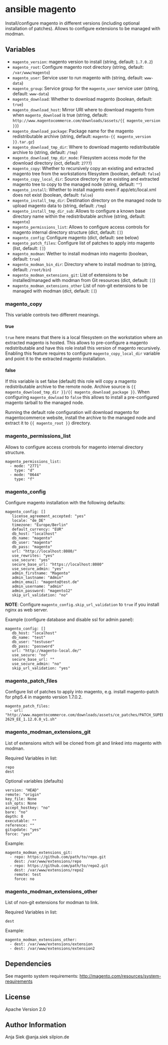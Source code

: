 # ansible magento

Install/configure magento in different versions (including optional installation of patches).
Allows to configure extensions to be managed with modman.

## Variables

* ``magento_version``: magento version to install (string, default: ``1.7.0.2``)
* ``magento_root``: Configure magento root directory (string, default: ``/var/www/magento``)
* ``magento_user``: Service user to run magento with (string, default: ``www-data``)
* ``magento_group``: Service group for the ``magento_user`` service user (string, default: ``www-data``)
* ``magento_download``: Whether to download magento (boolean, default: ``true``)
* ``magento_download_host``: Mirror URI where to download magento from when ``magento_download`` is true (string, default: ``http://www.magentocommerce.com/downloads/assets/{{ magento_version }}``)
* ``magento_download_package``: Package name for the magento redistributable archive (string, default: ``magento-{{ magento_version }}.tar.gz``)
* ``magento_download_tmp_dir``: Where to download magento redistributable archive to (string, default: ``/tmp``)
* ``magento_download_tmp_dir_mode``: Filesystem access mode for the download directory (oct, default: ``2777``)
* ``magento_copy``: Whether to recursively copy an existing and extracted magento tree from the workstations filesystem (boolean, default: ``false``)
* ``magento_copy_local_dir``: Source directory for an existing and extracted magento tree to copy to the managed node (string, default: ``""``)
* ``magento_install``: Whether to install magento even if app/etc/local.xml does not exist (boolean, default: ``false``)
* ``magento_install_tmp_dir``: Destination directory on the managed node to upload magento data to (string, default: ``/tmp``)
* ``magento_install_tmp_dir_sub``: Allows to configure a known base directory name within the redistributable archive (string, default: ``magento``)
* ``magento_permissions_list``: Allows to configure access controls for magento internal directory structure (dict, default: ``[]``)
* ``magento_config``: Configure magento (dict, default: see below)
* ``magento_patch_files``: Configure list of patches to apply into magento (list, default: ``[]``)
* ``magento_modman``: Wether to install modman into magento (boolean, default: ``true``)
* ``magento_modman_bin_dir``: Directory where to install modman to (string, default: ``/root/bin``)
* ``magento_modman_extensions_git``: List of extensions to be installed/managed with modman from Git resources (dict, default: ``[]``)
* ``magento_modman_extensions_other`` List of non-git extensions to be managed with modman (dict, default: ``[]``)


### magento_copy

This variable controls two different meanings.

#### true

``true`` here means that there is a local filesystem on the workstation where an extracted magento is hosted. This allows to pre-configure
a magento redistributable and have this role install this version of magento recursively. Enabling this feature requires to configure
``magento_copy_local_dir`` variable and point it to the extracted magento installation.

#### false

If this variable is set false (default) this role will copy a magento redistributable archive to the remote node. Archive source is
``{{ magento_download_tmp_dir }}/{{ magento_download_package }}``.
When configuring ``magento_dowload`` to ``false`` this allows to install a pre-configured magento tarball to the managed node.


Running the default role configuration will download magento for magentocommerce website, install the archive to the managed node
and extract it to ``{{ magento_root }}`` directory.

### magento_permissions_list

Allows to configure access crontrols for magento internal directory structure.

```
magento_permissions_list:
  - mode: "2771"
    type: "d"
  - mode: "0644"
    type: "f"
```

### magento_config

Configure magento installation with the following defaults:

```
magento_config: []
   license_agreement_accepted: "yes"
   locale: "de_DE"
   timezone: "Europe/Berlin"
   default_currency: "EUR"
   db_host: "localhost"
   db_name: "magento"
   db_user: "magento"
   db_pass: "magento"
   url: "http://localhost:8080/"
   use_rewrites: "yes"
   use_secure: "yes"
   secure_base_url: "https://localhost:8080"
   use_secure_admin: "yes"
   admin_firstname: "Magento"
   admin_lastname: "Admin"
   admin_email: "magento@test.de"
   admin_username: "admin"
   admin_password: "magento12"
   skip_url_validation: "no"

```

**NOTE**: Configure ``magento_config.skip_url_validation`` to ``true`` if you install nginx as web server.


Example (configure database and disable ssl for admin panel):

```
magento_config: []
   db_host: "localhost"
   db_name: "test"
   db_user: "testuser"
   db_pass: "password"
   url: "http://magento-local.de/"
   use_secure: "no"
   secure_base_url: ""
   use_secure_admin: "no"
   skip_url_validation: "yes"
```

### magento_patch_files

Configure list of patches to apply into magento, e.g. install magento-patch for php5.4 in magento version 1.7.0.2.

```
magento_patch_files:
  - url: "http://www.magentocommerce.com/downloads/assets/ce_patches/PATCH_SUPEE-2629_EE_1.12.0.0_v1.sh"
```

### magento_modman_extensions_git

List of extensions witch will be cloned from git and linked into magento with modman.

Required Variables in list:

```
repo
dest
```

Optional variables (defaults)

```
version: "HEAD"
remote: "origin"
key_file: None
ssh_opts: None
accept_hostkey: "no"
bare: "no"
depth: 0
executable: ""
reference: ""
gitupdate: "yes"
force: "yes"

```

Example:

```
magento_modman_extensions_git:
  - repo: https://github.com/path/to/repo.git
    dest: /var/www/extensions/repo
  - repo: https://github.com/path/to/repo2.git
    dest: /var/www/extensions/repo2
    remote: test
    force: no
```

### magento_modman_extensions_other

List of non-git extensions for modman to link.

Required Variables in list:

```
dest
```

Example:

```
magento_modman_extensions_other:
  - dest: /var/www/extensions/extension
  - dest: /var/www/extensions/extension2
```

## Dependencies

See magento system requirements: http://magento.com/resources/system-requirements

## License

Apache Version 2.0

## Author Information

Anja Siek @anja.siek silpion.de


<!-- vim: set nofen ts=4 sw=4 et: -->
